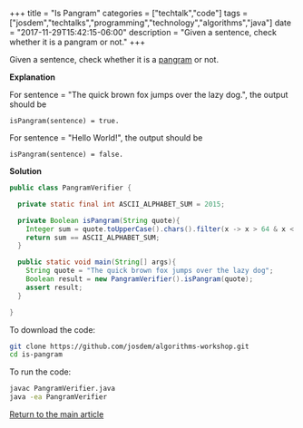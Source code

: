+++
title = "Is Pangram"
categories = ["techtalk","code"]
tags = ["josdem","techtalks","programming","technology","algorithms","java"]
date = "2017-11-29T15:42:15-06:00"
description = "Given a sentence, check whether it is a pangram or not."
+++


Given a sentence, check whether it is a [pangram](https://en.wikipedia.org/wiki/Pangram) or not.

**Explanation**

For sentence = "The quick brown fox jumps over the lazy dog.", the output should be

```
isPangram(sentence) = true.
```

For sentence = "Hello World!", the output should be

```
isPangram(sentence) = false.
```


**Solution**

```java
public class PangramVerifier {

  private static final int ASCII_ALPHABET_SUM = 2015;

  private Boolean isPangram(String quote){
    Integer sum = quote.toUpperCase().chars().filter(x -> x > 64 & x < 91).distinct().sum();
    return sum == ASCII_ALPHABET_SUM;
  }

  public static void main(String[] args){
    String quote = "The quick brown fox jumps over the lazy dog";
    Boolean result = new PangramVerifier().isPangram(quote);
    assert result;
  }

}
```


To download the code:

```bash
git clone https://github.com/josdem/algorithms-workshop.git
cd is-pangram
```

To run the code:

```bash
javac PangramVerifier.java
java -ea PangramVerifier
```


[Return to the main article](/techtalk/algorithms)

